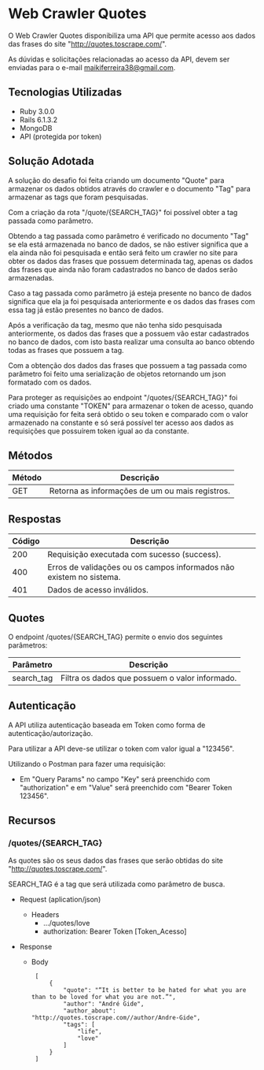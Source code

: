 # Web Crawler Quotes

O Web Crawler Quotes disponibiliza uma API que permite acesso aos dados das frases do site "http://quotes.toscrape.com/".

As dúvidas e solicitações relacionadas ao acesso da API, devem ser enviadas para o e-mail maikiferreira38@gmail.com.


## Tecnologias Utilizadas
- Ruby 3.0.0
- Rails 6.1.3.2
- MongoDB
- API (protegida por token)

## Solução Adotada

A solução do desafio foi feita criando um documento "Quote" para armazenar os dados obtidos através do crawler e o documento "Tag" para armazenar as tags que foram pesquisadas.

Com a criação da rota "/quote/{SEARCH_TAG}" foi possível obter a tag passada como parâmetro.

Obtendo a tag passada como parâmetro é verificado no documento "Tag" se ela está armazenada no banco de dados, se não estiver significa que a ela ainda não foi pesquisada e então será feito um crawler no site para obter os dados das frases que possuem determinada tag, apenas os dados das frases que ainda não foram cadastrados no banco de dados serão armazenadas.

Caso a tag passada como parâmetro já esteja presente no banco de dados significa que ela ja foi pesquisada anteriormente e os dados das frases com essa tag já estão presentes no banco de dados.

Após a verificação da tag, mesmo que não tenha sido pesquisada anteriormente, os dados das frases que a possuem vão estar cadastrados no banco de dados, com isto basta realizar uma consulta ao banco obtendo todas as frases que possuem a tag.

Com a obtenção dos dados das frases que possuem a tag passada como parâmetro foi feito uma serialização de objetos retornando um json formatado com os dados.

Para proteger as requisições ao endpoint "/quotes/{SEARCH_TAG}" foi criado uma constante "TOKEN" para armazenar o token de acesso, quando uma requisição for feita será obtido o seu token e comparado com o valor armazenado na constante e só será possível ter acesso aos dados as requisições que possuírem token igual ao da constante.

## Métodos

|Método | Descrição|
|--------|-----------|
|GET     |Retorna as informações de um ou mais registros.|

## Respostas

|Código | Descrição|
--------|----------
|200 | Requisição executada com sucesso (success).
|400 | Erros de validações ou os campos informados não existem no sistema.
|401 | Dados de acesso inválidos.

## Quotes

O endpoint /quotes/{SEARCH_TAG} permite o envio dos seguintes parâmetros:

|Parâmetro | Descrição
-----------|-----------
|search_tag       | Filtra os dados que possuem o valor informado.

## Autenticação

A API utiliza autenticação baseada em Token como forma de autenticação/autorização.

Para utilizar a API deve-se utilizar o token com valor igual a "123456". 

Utilizando o Postman para fazer uma requisição:

 - Em "Query Params" no campo "Key" será preenchido com "authorization" e em "Value" será preenchido com "Bearer Token 123456".

## Recursos

### /quotes/{SEARCH_TAG}

As quotes são os seus dados das frases que serão obtidas do site "http://quotes.toscrape.com/".

SEARCH_TAG é a tag que será utilizada como parâmetro de busca.

 - Request (aplication/json)
	 - Headers
		 - .../quotes/love
		 - authorization: Bearer Token [Token_Acesso]

- Response			
	-  Body
		
			[
			    {
			        "quote": "“It is better to be hated for what you are than to be loved for what you are not.”",
			        "author": "André Gide",
			        "author_about": "http://quotes.toscrape.com//author/Andre-Gide",
			        "tags": [
			            "life",
			            "love"
			        ]
			    }
			]
 